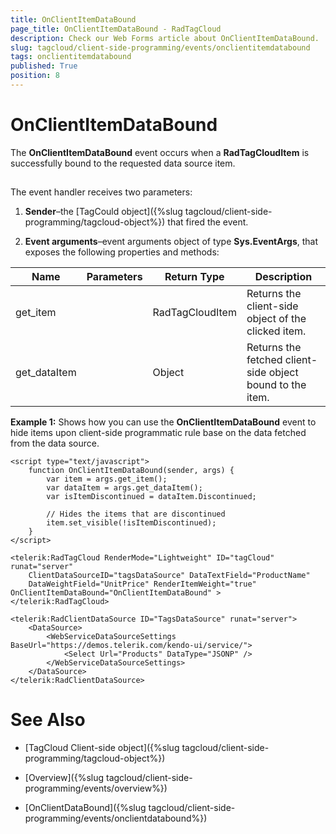 ```yaml
---
title: OnClientItemDataBound
page_title: OnClientItemDataBound - RadTagCloud
description: Check our Web Forms article about OnClientItemDataBound.
slug: tagcloud/client-side-programming/events/onclientitemdatabound
tags: onclientitemdatabound
published: True
position: 8
---
```


# OnClientItemDataBound



The **OnClientItemDataBound** event occurs when a **RadTagCloudItem** is successfully bound to the requested data source item.

## 

The event handler receives two parameters:

1. **Sender**–the [TagCould object]({%slug tagcloud/client-side-programming/tagcloud-object%}) that fired the event.

1. **Event arguments**–event arguments object of type **Sys.EventArgs**, that exposes the following properties and methods:

| Name | Parameters | Return Type | Description |
| ------ | ------ | ------ | ------ |
|get_item||RadTagCloudItem|Returns the client-side object of the clicked item.|
|get_dataItem||Object|Returns the fetched client-side object bound to the item.|

**Example 1:** Shows how you can use the **OnClientItemDataBound** event to hide items upon client-side programmatic rule base on the data fetched from the data source.

````ASPNET
<script type="text/javascript">
	function OnClientItemDataBound(sender, args) {
		var item = args.get_item();
		var dataItem = args.get_dataItem();
		var isItemDiscontinued = dataItem.Discontinued;

		// Hides the items that are discontinued
		item.set_visible(!isItemDiscontinued);
	}
</script>

<telerik:RadTagCloud RenderMode="Lightweight" ID="tagCloud" runat="server" 
	ClientDataSourceID="tagsDataSource" DataTextField="ProductName"
	DataWeightField="UnitPrice" RenderItemWeight="true" OnClientItemDataBound="OnClientItemDataBound" >
</telerik:RadTagCloud>

<telerik:RadClientDataSource ID="TagsDataSource" runat="server">
	<DataSource>
		<WebServiceDataSourceSettings BaseUrl="https://demos.telerik.com/kendo-ui/service/">
			<Select Url="Products" DataType="JSONP" />
		</WebServiceDataSourceSettings>
	</DataSource>
</telerik:RadClientDataSource>
````



# See Also

 * [TagCloud Client-side object]({%slug tagcloud/client-side-programming/tagcloud-object%})

 * [Overview]({%slug tagcloud/client-side-programming/events/overview%})

 * [OnClientDataBound]({%slug tagcloud/client-side-programming/events/onclientdatabound%})
